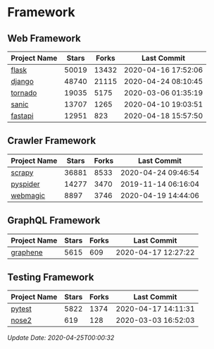 # Framework

## Web Framework

| Project Name | Stars | Forks | Last Commit |
| ------------ | ----- | ----- | ----------- |
| [flask](https://github.com/pallets/flask) | 50019 | 13432 | 2020-04-16 17:52:06 |
| [django](https://github.com/django/django) | 48740 | 21115 | 2020-04-24 08:10:45 |
| [tornado](https://github.com/tornadoweb/tornado) | 19035 | 5175 | 2020-03-06 01:35:19 |
| [sanic](https://github.com/huge-success/sanic) | 13707 | 1265 | 2020-04-10 19:03:51 |
| [fastapi](https://github.com/tiangolo/fastapi) | 12951 | 823 | 2020-04-18 15:57:50 |

## Crawler Framework

| Project Name | Stars | Forks | Last Commit |
| ------------ | ----- | ----- | ----------- |
| [scrapy](https://github.com/scrapy/scrapy) | 36881 | 8533 | 2020-04-24 09:46:54 |
| [pyspider](https://github.com/binux/pyspider) | 14277 | 3470 | 2019-11-14 06:16:04 |
| [webmagic](https://github.com/code4craft/webmagic) | 8897 | 3746 | 2020-04-19 14:44:06 |

## GraphQL Framework

| Project Name | Stars | Forks | Last Commit |
| ------------ | ----- | ----- | ----------- |
| [graphene](https://github.com/graphql-python/graphene) | 5615 | 609 | 2020-04-17 12:27:22 |

## Testing Framework

| Project Name | Stars | Forks | Last Commit |
| ------------ | ----- | ----- | ----------- |
| [pytest](https://github.com/pytest-dev/pytest) | 5822 | 1374 | 2020-04-17 14:11:31 |
| [nose2](https://github.com/nose-devs/nose2) | 619 | 128 | 2020-03-03 16:52:03 |

*Update Date: 2020-04-25T00:00:32*